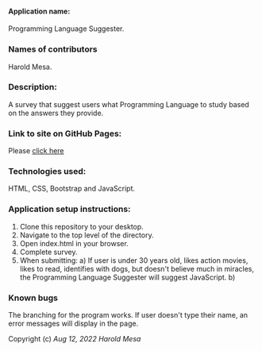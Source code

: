 #### Application name:
Programming Language Suggester.

### Names of contributors
Harold Mesa. 

### Description:
A survey that suggest users what Programming Language to study based on the answers they provide.

### Link to site on GitHub Pages:
Please [click here]()

### Technologies used:
HTML, CSS, Bootstrap and JavaScript.

### Application setup instructions:
1. Clone this repository to your desktop.
2. Navigate to the top level of the directory.
3. Open index.html in your browser.
4. Complete survey.
5. When submitting:
   a) If user is under 30 years old, likes action movies, likes to read, identifies with dogs, but doesn't believe much in miracles,
   the Programming Language Suggester will suggest JavaScript.
   b) 


### Known bugs
The branching for the program works. 
If user doesn't type their name, an error messages will display in the page.


Copyright (c) _Aug 12, 2022_ _Harold Mesa_